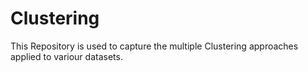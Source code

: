 # Clustering

This Repository is used to capture the multiple Clustering approaches applied to variour datasets.
